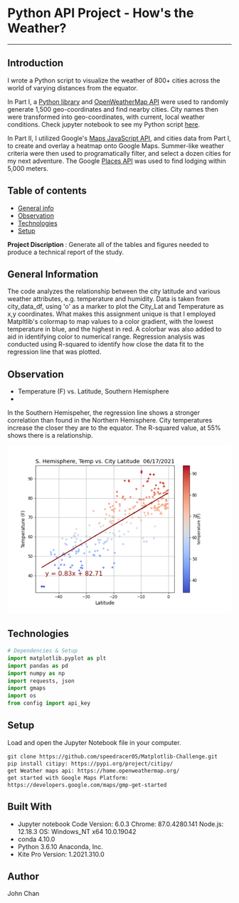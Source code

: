 # Python API Project - How's the Weather?
----
## Introduction

I wrote a Python script to visualize the weather of 800+ cities across the world of varying distances from the equator. 

In Part I, a [Python library](https://pypi.python.org/pypi/citipy) and [OpenWeatherMap API](https://openweathermap.org/api) were used to randomly generate 1,500 geo-coordinates and find nearby cities. City names then were transformed into geo-coordinates, with current, local weather conditions. 
Check jupyter notebook to see my Python script [here](https://github.com/speedracer05/python-api-challenge/tree/main/WeatherPy).

In Part II, I utilized Google's [Maps JavaScript API](https://console.cloud.google.com/google/maps-apis/overview?_ga=2.259088460.734465233.1623904021-2015074083.1618676914&project=ucd-bootcamp-maps&folder=&organizationId=), and cities data from Part I, to create and overlay a heatmap onto Google Maps. Summer-like weather criteria were then used to programatically filter, and select a dozen cities for my next adventure. The Google [Places API](https://developers.google.com/maps/documentation/places/web-service/overview?hl=en_US) was used to find lodging within 5,000 meters.


## Table of contents
* [General info](#general-info)
* [Observation](#observation)
* [Technologies](#technologies)
* [Setup](#setup)

<b> Project Discription </b>: Generate all of the tables and figures needed to produce a technical report of the study. 

## General Information
The code analyzes the relationship between the city latitude and various weather attributes, e.g. temperature and humidity. Data is taken from city_data_df, using 'o' as a marker to plot the City_Lat and Temperature as x,y coordinates. What makes this assignment unique is that I employed Matpltlib's colormap to map values to a color gradient, with the lowest temperature in blue, and the highest in red. A colorbar was also added to aid in identifying color to numerical range. Regression analysis was conducted using R-squared to identify how close the data fit to the regression line that was plotted.

## Observation
- Temperature (F) vs. Latitude, Southern Hemisphere
- 
In the Southern Hemispeher, the regression line shows a stronger correlation than found in the Northern Hemisphere. City temperatures increase the closer they are to the equator. The R-squared value, at 55% shows there is a relationship.

![temp](WeatherPy/Images/SH_lin_regres_temp-vs-lat.png)

## Technologies
```python
# Dependencies & Setup
import matplotlib.pyplot as plt
import pandas as pd
import numpy as np
import requests, json
import gmaps
import os
from config import api_key
```


## Setup
Load and open the Jupyter Notebook file in your computer.
```
git clone https://github.com/speedracer05/Matplotlib-Challenge.git
pip install citipy: https://pypi.org/project/citipy/
get Weather maps api: https://home.openweathermap.org/
get started with Google Maps Platform: https://developers.google.com/maps/gmp-get-started
```

## Built With
* Jupyter notebook Code Version: 6.0.3
Chrome: 87.0.4280.141
Node.js: 12.18.3
OS: Windows_NT x64 10.0.19042
* conda 4.10.0
* Python 3.6.10 Anaconda, Inc.
* Kite Pro Version: 1.2021.310.0

## Author
John Chan

